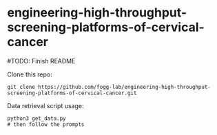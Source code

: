 # engineering-high-throughput-screening-platforms-of-cervical-cancer

\#TODO: Finish README

Clone this repo:
```
git clone https://github.com/fogg-lab/engineering-high-throughput-screening-platforms-of-cervical-cancer.git
```

Data retrieval script usage:
```
python3 get_data.py
# then follow the prompts
```
